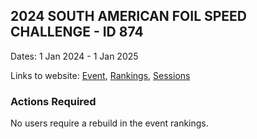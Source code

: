 ## 2024 SOUTH AMERICAN FOIL SPEED CHALLENGE - ID 874

Dates: 1 Jan 2024 - 1 Jan 2025

Links to website: [Event](https://www.gps-foilsurfing.com/default.aspx?mnu=event&val=874), [Rankings](https://www.gps-foilsurfing.com/default.aspx?mnu=eventranking&val=874), [Sessions](https://www.gps-foilsurfing.com/default.aspx?mnu=eventsessions&val=874)

### Actions Required

No users require a rebuild in the event rankings.

